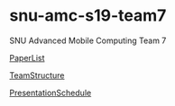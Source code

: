 # snu-amc-s19-team7
SNU Advanced Mobile Computing Team 7

[PaperList](https://docs.google.com/document/d/1xeeMNYHYos9u6SOwAVlHrs4vI6IByBwgvJQIC70E4vw/edit) 

[TeamStructure](https://docs.google.com/spreadsheets/d/1Dw8co_7TbL6pjEyiaFucEih4L1IT50ID7dmSPMIrJNc/edit#gid=0)

[PresentationSchedule](https://docs.google.com/spreadsheets/d/14S2M_EZmIb9sJgw_veFRdH034wusvrD_O4fFb38NBf0/edit#gid=0)
